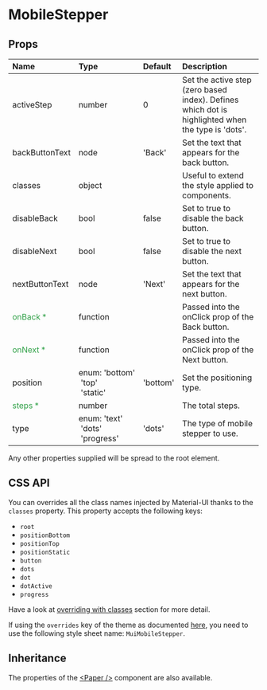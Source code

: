<!--- This documentation is automatically generated, do not try to edit it. -->

# MobileStepper



## Props
| Name | Type | Default | Description |
|:-----|:-----|:--------|:------------|
| activeStep | number | 0 | Set the active step (zero based index). Defines which dot is highlighted when the type is 'dots'. |
| backButtonText | node | 'Back' | Set the text that appears for the back button. |
| classes | object |  | Useful to extend the style applied to components. |
| disableBack | bool | false | Set to true to disable the back button. |
| disableNext | bool | false | Set to true to disable the next button. |
| nextButtonText | node | 'Next' | Set the text that appears for the next button. |
| <span style="color: #31a148">onBack *</span> | function |  | Passed into the onClick prop of the Back button. |
| <span style="color: #31a148">onNext *</span> | function |  | Passed into the onClick prop of the Next button. |
| position | enum:&nbsp;'bottom'<br>&nbsp;'top'<br>&nbsp;'static'<br> | 'bottom' | Set the positioning type. |
| <span style="color: #31a148">steps *</span> | number |  | The total steps. |
| type | enum:&nbsp;'text'<br>&nbsp;'dots'<br>&nbsp;'progress'<br> | 'dots' | The type of mobile stepper to use. |

Any other properties supplied will be spread to the root element.

## CSS API

You can overrides all the class names injected by Material-UI thanks to the `classes` property.
This property accepts the following keys:
- `root`
- `positionBottom`
- `positionTop`
- `positionStatic`
- `button`
- `dots`
- `dot`
- `dotActive`
- `progress`

Have a look at [overriding with classes](/customization/overrides#overriding-with-classes)
section for more detail.

If using the `overrides` key of the theme as documented
[here](/customization/themes#customizing-all-instances-of-a-component-type),
you need to use the following style sheet name: `MuiMobileStepper`.

## Inheritance

The properties of the [&lt;Paper /&gt;](/api/paper) component are also available.

